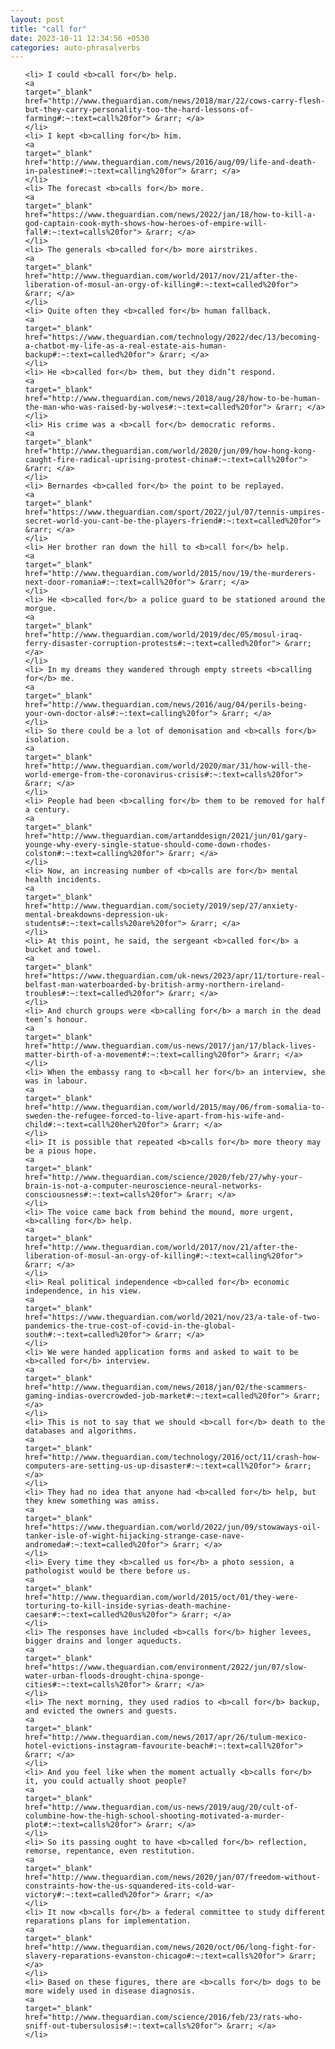 ```yaml
---
layout: post
title: "call for"
date: 2023-10-11 12:34:56 +0530
categories: auto-phrasalverbs
---
```

<ol>

    <li> I could <b>call for</b> help.
    <a 
    target="_blank" 
    href="http://www.theguardian.com/news/2018/mar/22/cows-carry-flesh-but-they-carry-personality-too-the-hard-lessons-of-farming#:~:text=call%20for"> &rarr; </a>
    </li>
    <li> I kept <b>calling for</b> him.
    <a 
    target="_blank" 
    href="http://www.theguardian.com/news/2016/aug/09/life-and-death-in-palestine#:~:text=calling%20for"> &rarr; </a>
    </li>
    <li> The forecast <b>calls for</b> more.
    <a 
    target="_blank" 
    href="https://www.theguardian.com/news/2022/jan/18/how-to-kill-a-god-captain-cook-myth-shows-how-heroes-of-empire-will-fall#:~:text=calls%20for"> &rarr; </a>
    </li>
    <li> The generals <b>called for</b> more airstrikes.
    <a 
    target="_blank" 
    href="http://www.theguardian.com/world/2017/nov/21/after-the-liberation-of-mosul-an-orgy-of-killing#:~:text=called%20for"> &rarr; </a>
    </li>
    <li> Quite often they <b>called for</b> human fallback.
    <a 
    target="_blank" 
    href="https://www.theguardian.com/technology/2022/dec/13/becoming-a-chatbot-my-life-as-a-real-estate-ais-human-backup#:~:text=called%20for"> &rarr; </a>
    </li>
    <li> He <b>called for</b> them, but they didn’t respond.
    <a 
    target="_blank" 
    href="http://www.theguardian.com/news/2018/aug/28/how-to-be-human-the-man-who-was-raised-by-wolves#:~:text=called%20for"> &rarr; </a>
    </li>
    <li> His crime was a <b>call for</b> democratic reforms.
    <a 
    target="_blank" 
    href="http://www.theguardian.com/world/2020/jun/09/how-hong-kong-caught-fire-radical-uprising-protest-china#:~:text=call%20for"> &rarr; </a>
    </li>
    <li> Bernardes <b>called for</b> the point to be replayed.
    <a 
    target="_blank" 
    href="https://www.theguardian.com/sport/2022/jul/07/tennis-umpires-secret-world-you-cant-be-the-players-friend#:~:text=called%20for"> &rarr; </a>
    </li>
    <li> Her brother ran down the hill to <b>call for</b> help.
    <a 
    target="_blank" 
    href="http://www.theguardian.com/world/2015/nov/19/the-murderers-next-door-romania#:~:text=call%20for"> &rarr; </a>
    </li>
    <li> He <b>called for</b> a police guard to be stationed around the morgue.
    <a 
    target="_blank" 
    href="http://www.theguardian.com/world/2019/dec/05/mosul-iraq-ferry-disaster-corruption-protests#:~:text=called%20for"> &rarr; </a>
    </li>
    <li> In my dreams they wandered through empty streets <b>calling for</b> me.
    <a 
    target="_blank" 
    href="http://www.theguardian.com/news/2016/aug/04/perils-being-your-own-doctor-als#:~:text=calling%20for"> &rarr; </a>
    </li>
    <li> So there could be a lot of demonisation and <b>calls for</b> isolation.
    <a 
    target="_blank" 
    href="http://www.theguardian.com/world/2020/mar/31/how-will-the-world-emerge-from-the-coronavirus-crisis#:~:text=calls%20for"> &rarr; </a>
    </li>
    <li> People had been <b>calling for</b> them to be removed for half a century.
    <a 
    target="_blank" 
    href="http://www.theguardian.com/artanddesign/2021/jun/01/gary-younge-why-every-single-statue-should-come-down-rhodes-colston#:~:text=calling%20for"> &rarr; </a>
    </li>
    <li> Now, an increasing number of <b>calls are for</b> mental health incidents.
    <a 
    target="_blank" 
    href="http://www.theguardian.com/society/2019/sep/27/anxiety-mental-breakdowns-depression-uk-students#:~:text=calls%20are%20for"> &rarr; </a>
    </li>
    <li> At this point, he said, the sergeant <b>called for</b> a bucket and towel.
    <a 
    target="_blank" 
    href="https://www.theguardian.com/uk-news/2023/apr/11/torture-real-belfast-man-waterboarded-by-british-army-northern-ireland-troubles#:~:text=called%20for"> &rarr; </a>
    </li>
    <li> And church groups were <b>calling for</b> a march in the dead teen’s honour.
    <a 
    target="_blank" 
    href="http://www.theguardian.com/us-news/2017/jan/17/black-lives-matter-birth-of-a-movement#:~:text=calling%20for"> &rarr; </a>
    </li>
    <li> When the embassy rang to <b>call her for</b> an interview, she was in labour.
    <a 
    target="_blank" 
    href="http://www.theguardian.com/world/2015/may/06/from-somalia-to-sweden-the-refugee-forced-to-live-apart-from-his-wife-and-child#:~:text=call%20her%20for"> &rarr; </a>
    </li>
    <li> It is possible that repeated <b>calls for</b> more theory may be a pious hope.
    <a 
    target="_blank" 
    href="http://www.theguardian.com/science/2020/feb/27/why-your-brain-is-not-a-computer-neuroscience-neural-networks-consciousness#:~:text=calls%20for"> &rarr; </a>
    </li>
    <li> The voice came back from behind the mound, more urgent, <b>calling for</b> help.
    <a 
    target="_blank" 
    href="http://www.theguardian.com/world/2017/nov/21/after-the-liberation-of-mosul-an-orgy-of-killing#:~:text=calling%20for"> &rarr; </a>
    </li>
    <li> Real political independence <b>called for</b> economic independence, in his view.
    <a 
    target="_blank" 
    href="https://www.theguardian.com/world/2021/nov/23/a-tale-of-two-pandemics-the-true-cost-of-covid-in-the-global-south#:~:text=called%20for"> &rarr; </a>
    </li>
    <li> We were handed application forms and asked to wait to be <b>called for</b> interview.
    <a 
    target="_blank" 
    href="http://www.theguardian.com/news/2018/jan/02/the-scammers-gaming-indias-overcrowded-job-market#:~:text=called%20for"> &rarr; </a>
    </li>
    <li> This is not to say that we should <b>call for</b> death to the databases and algorithms.
    <a 
    target="_blank" 
    href="http://www.theguardian.com/technology/2016/oct/11/crash-how-computers-are-setting-us-up-disaster#:~:text=call%20for"> &rarr; </a>
    </li>
    <li> They had no idea that anyone had <b>called for</b> help, but they knew something was amiss.
    <a 
    target="_blank" 
    href="https://www.theguardian.com/world/2022/jun/09/stowaways-oil-tanker-isle-of-wight-hijacking-strange-case-nave-andromeda#:~:text=called%20for"> &rarr; </a>
    </li>
    <li> Every time they <b>called us for</b> a photo session, a pathologist would be there before us.
    <a 
    target="_blank" 
    href="http://www.theguardian.com/world/2015/oct/01/they-were-torturing-to-kill-inside-syrias-death-machine-caesar#:~:text=called%20us%20for"> &rarr; </a>
    </li>
    <li> The responses have included <b>calls for</b> higher levees, bigger drains and longer aqueducts.
    <a 
    target="_blank" 
    href="https://www.theguardian.com/environment/2022/jun/07/slow-water-urban-floods-drought-china-sponge-cities#:~:text=calls%20for"> &rarr; </a>
    </li>
    <li> The next morning, they used radios to <b>call for</b> backup, and evicted the owners and guests.
    <a 
    target="_blank" 
    href="http://www.theguardian.com/news/2017/apr/26/tulum-mexico-hotel-evictions-instagram-favourite-beach#:~:text=call%20for"> &rarr; </a>
    </li>
    <li> And you feel like when the moment actually <b>calls for</b> it, you could actually shoot people?
    <a 
    target="_blank" 
    href="http://www.theguardian.com/us-news/2019/aug/20/cult-of-columbine-how-the-high-school-shooting-motivated-a-murder-plot#:~:text=calls%20for"> &rarr; </a>
    </li>
    <li> So its passing ought to have <b>called for</b> reflection, remorse, repentance, even restitution.
    <a 
    target="_blank" 
    href="http://www.theguardian.com/news/2020/jan/07/freedom-without-constraints-how-the-us-squandered-its-cold-war-victory#:~:text=called%20for"> &rarr; </a>
    </li>
    <li> It now <b>calls for</b> a federal committee to study different reparations plans for implementation.
    <a 
    target="_blank" 
    href="http://www.theguardian.com/news/2020/oct/06/long-fight-for-slavery-reparations-evanston-chicago#:~:text=calls%20for"> &rarr; </a>
    </li>
    <li> Based on these figures, there are <b>calls for</b> dogs to be more widely used in disease diagnosis.
    <a 
    target="_blank" 
    href="http://www.theguardian.com/science/2016/feb/23/rats-who-sniff-out-tubersulosis#:~:text=calls%20for"> &rarr; </a>
    </li>